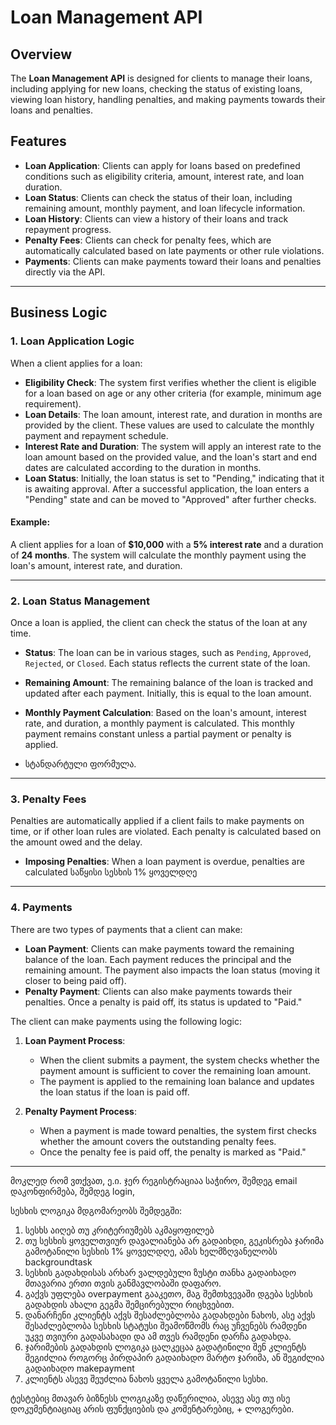 # Loan Management API

## Overview

The **Loan Management API** is designed for clients to manage their loans, including applying for new loans, checking the status of existing loans, viewing loan history, handling penalties, and making payments towards their loans and penalties.


## Features

- **Loan Application**: Clients can apply for loans based on predefined conditions such as eligibility criteria, amount, interest rate, and loan duration.
- **Loan Status**: Clients can check the status of their loan, including remaining amount, monthly payment, and loan lifecycle information.
- **Loan History**: Clients can view a history of their loans and track repayment progress.
- **Penalty Fees**: Clients can check for penalty fees, which are automatically calculated based on late payments or other rule violations.
- **Payments**: Clients can make payments toward their loans and penalties directly via the API.

---

## Business Logic

### 1. **Loan Application Logic**

When a client applies for a loan:

- **Eligibility Check**: The system first verifies whether the client is eligible for a loan based on age or any other criteria (for example, minimum age requirement).
- **Loan Details**: The loan amount, interest rate, and duration in months are provided by the client. These values are used to calculate the monthly payment and repayment schedule.
- **Interest Rate and Duration**: The system will apply an interest rate to the loan amount based on the provided value, and the loan's start and end dates are calculated according to the duration in months.
- **Loan Status**: Initially, the loan status is set to "Pending," indicating that it is awaiting approval. After a successful application, the loan enters a "Pending" state and can be moved to "Approved" after further checks.

#### Example:
A client applies for a loan of **$10,000** with a **5% interest rate** and a duration of **24 months**. The system will calculate the monthly payment using the loan's amount, interest rate, and duration.

---

### 2. **Loan Status Management**

Once a loan is applied, the client can check the status of the loan at any time.

- **Status**: The loan can be in various stages, such as `Pending`, `Approved`, `Rejected`, or `Closed`. Each status reflects the current state of the loan.
- **Remaining Amount**: The remaining balance of the loan is tracked and updated after each payment. Initially, this is equal to the loan amount.
- **Monthly Payment Calculation**: Based on the loan's amount, interest rate, and duration, a monthly payment is calculated. This monthly payment remains constant unless a partial payment or penalty is applied.
 
- სტანდარტული ფორმულა.
---

### 3. **Penalty Fees**

Penalties are automatically applied if a client fails to make payments on time, or if other loan rules are violated. Each penalty is calculated based on the amount owed and the delay.

- **Imposing Penalties**: When a loan payment is overdue, penalties are calculated საწყისი სესხის 1% ყოველდღე

---

### 4. **Payments**

There are two types of payments that a client can make:

- **Loan Payment**: Clients can make payments toward the remaining balance of the loan. Each payment reduces the principal and the remaining amount. The payment also impacts the loan status (moving it closer to being paid off).
- **Penalty Payment**: Clients can also make payments towards their penalties. Once a penalty is paid off, its status is updated to "Paid."

The client can make payments using the following logic:

1. **Loan Payment Process**:
    - When the client submits a payment, the system checks whether the payment amount is sufficient to cover the remaining loan amount.
    - The payment is applied to the remaining loan balance and updates the loan status if the loan is paid off.

2. **Penalty Payment Process**:
    - When a payment is made toward penalties, the system first checks whether the amount covers the outstanding penalty fees.
    - Once the penalty fee is paid off, the penalty is marked as "Paid."

---

მოკლედ რომ ვთქვათ, ე.ი. ჯერ რეგისტრაციაა საჭირო, შემდეგ email დაკონფირმება, შემდეგ login,

სესხის ლოგიკა მდგომარეობს შემდეგში:

1. სესხს აიღებ თუ კრიტერიუმებს აკმაყოფილებ
2. თუ სესხის ყოველთვიურ დავალიანება არ გადაიხდი, გეკისრება ჯარიმა გამოტანილი სესხის 1% ყოველდღე, ამას ხელმზღვანელობს backgroundtask
3. სესხის გადახდისას არხარ ვალდებული ზუსტი თანხა გადაიხადო მთავარია ერთი თვის განმავლობაში დაფარო.
4. გაქვს უფლება overpayment გააკეთო, მაგ შემთხვევაში დგება სესხის გადახდის ახალი გეგმა შემცირებული რიცხვებით.
5. დანარჩენი კლიენტს აქვს შესაძლებლობა გადახდები ნახოს, ასე აქვს შესაძლებლობა სესხის სტატუსი შეამოწმომს რაც უჩვენებს რამდენი უკვე თვიური გადასახადი და ამ თვეს რამდენი დარჩა გადახდა.
6. ჯარიმების გადახდის ლოგიკა ცალკეცაა გადატინილი შენ კლიენტს შეგიძლია როგორც პირდაპირ გადაიხადო მარტო ჯარიმა, ან შეგიძლია გადაიხადო makepayment
7. კლიენტს ასევე შეუძლია ნახოს ყველა გამოტანილი სესხი.


ტესტებიც მთავარ ბიზნესს ლოგიკაზე დაწერილია, ასევე ასე თუ ისე დოკუმენტიაციაც არის ფუნქციების და კომენტარებიც, + ლოგერები.


